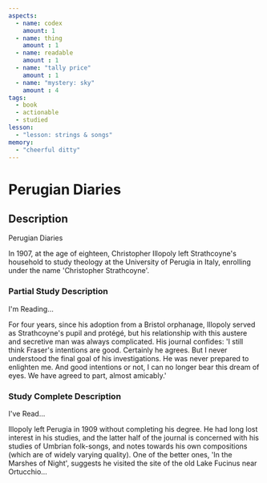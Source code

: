 ```yaml
---
aspects: 
  - name: codex
    amount: 1
  - name: thing
    amount : 1
  - name: readable
    amount : 1
  - name: "tally price"
    amount : 1
  - name: "mystery: sky"
    amount : 4
tags:
  - book
  - actionable
  - studied
lesson:
  - "lesson: strings & songs"
memory:
  - "cheerful ditty"
---
```


# Perugian Diaries

## Description
Perugian Diaries

In 1907, at the age of eighteen, Christopher Illopoly left Strathcoyne's household to study theology at the University of Perugia in Italy, enrolling under the name 'Christopher Strathcoyne'.
### Partial Study Description
I'm Reading...

For four years, since his adoption from a Bristol orphanage, Illopoly served as Strathcoyne's pupil and protégé, but his relationship with this austere and secretive man was always complicated. His journal confides: 'I still think Fraser's intentions are good. Certainly he agrees. But I never understood the final goal of his investigations. He was never prepared to enlighten me. And good intentions or not, I can no longer bear this dream of eyes. We have agreed to part, almost amicably.'
### Study Complete Description
I've Read...

Illopoly left Perugia in 1909 without completing his degree. He had long lost interest in his studies, and the latter half of the journal is concerned with his studies of Umbrian folk-songs, and notes towards his own compositions (which are of widely varying quality). One of the better ones, 'In the Marshes of Night', suggests he visited the site of the old Lake Fucinus near Ortucchio…